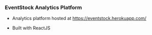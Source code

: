### EventStock Analytics Platform

* Analytics platform hosted at https://eventstock.herokuapp.com/

* Built with ReactJS
